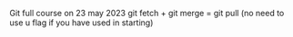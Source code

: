 Git full course on 23 may 2023
git fetch + git merge = git pull (no need to use u flag if you have used in starting)
